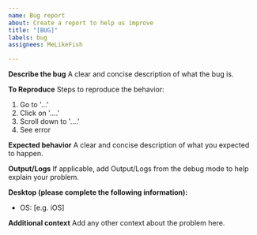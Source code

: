 ```yaml
---
name: Bug report
about: Create a report to help us improve
title: "[BUG]"
labels: bug
assignees: MeLikeFish

---
```


**Describe the bug**
A clear and concise description of what the bug is.

**To Reproduce**
Steps to reproduce the behavior:
1. Go to '...'
2. Click on '....'
3. Scroll down to '....'
4. See error

**Expected behavior**
A clear and concise description of what you expected to happen.

**Output/Logs**
If applicable, add Output/Logs from the debug mode to help explain your problem.

**Desktop (please complete the following information):**
 - OS: [e.g. iOS]

**Additional context**
Add any other context about the problem here.

